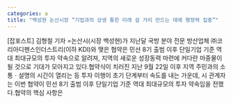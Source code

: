 ```yaml
---
categories: a
title: "백성현 논산시장 “기업과의 상생 통한 미래 살 거리 만드는 데에 행정력 집중”"
---
```

[잡포스트] 김형철 기자 =논산시(시장 백성현)가 지난달 국방 분야 전문 방산업체 ㈜코리아디펜스인더스트리(이하 KDI)와 맺은 협약은 민선 8기 출범 이후 단일기업 기준 역대 최대규모의 투자 약속으로 알려져, 지역의 새로운 성장동력 마련에 커다란 마중물이 될 것으로 기대가 모아지고 있다.협약식이 치러진 지난 9월 22일 이후 지역 주민과의 소통ㆍ설명의 시간이 열리는 등 투자 이행이 초기 단계부터 속도를 내는 가운데, 시 관계자는 이번 협약이 민선 8기 출범 이후 단일기업 기준 역대 최대규모의 투자 약속임을 전했다.협약의 핵심 사항은